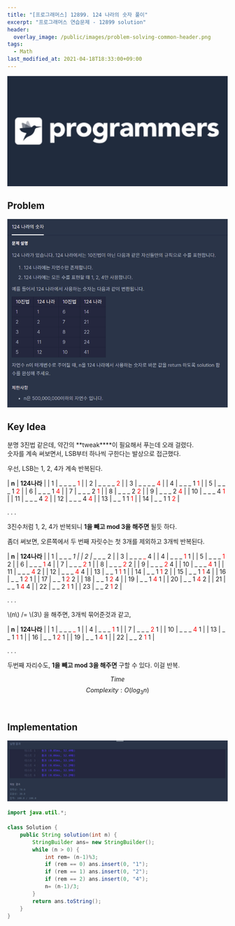 ```yaml
---
title: "[프로그래머스] 12899. 124 나라의 숫자 풀이"
excerpt: "프로그래머스 연습문제 - 12899 solution"
header:
  overlay_image: /public/images/problem-solving-common-header.png
tags:
  - Math
last_modified_at: 2021-04-18T18:33:00+09:00
---
```

<a href="https://programmers.co.kr/">
  <img src="/public/images/programmers-logo.jpeg"/>
</a>

## Problem
<a href="https://programmers.co.kr/learn/courses/30/lessons/12899">
    <img src="/public/images/programmers-12899.png"/>
</a>

<br/>

## Key Idea
분명 3진법 같은데, 약간의 **tweak****이 필요해서 푸는데 오래 걸렸다.  
숫자를 계속 써보면서, LSB부터 하나씩 구한다는 발상으로 접근했다.  

우선, LSB는 1, 2, 4가 계속 반복된다.  

| **n** | **124나라** |
| 1 | _ _ _ _ <span style="color: red;" >1</span> |
| 2 | _ _ _ _ <span style="color: red;" >2</span> |
| 3 | _ _ _ _ <span style="color: red;" >4</span> |
| 4 | _ _ _ 1 <span style="color: red;" >1</span> |
| 5 | _ _ _ 1 <span style="color: red;" >2</span> |
| 6 | _ _ _ 1 <span style="color: red;" >4</span> |
| 7 | _ _ _ 2 <span style="color: red;" >1</span> |
| 8 | _ _ _ 2 <span style="color: red;" >2</span> |
| 9 | _ _ _ 2 <span style="color: red;" >4</span> |
| 10 | _ _ _ 4 <span style="color: red;" >1</span> |
| 11 | _ _ _ 4 <span style="color: red;" >2</span> |
| 12 | _ _ _ 4 <span style="color: red;" >4</span> |
| 13 | _ _ 1 1 <span style="color: red;" >1</span> |
| 14 | _ _ 1 1 <span style="color: red;" >2</span> |

. . .

3진수처럼 1, 2, 4가 반복되니 **1을 빼고 mod 3을 해주면** 될듯 하다.  

좀더 써보면, 오른쪽에서 두 번째 자릿수는 첫 3개를 제외하고 3개씩 반복된다.  

| **n** | **124나라** |
| 1 | _ _ _ <span style="color: red;" >_</span> 1 |
| 2 | _ _ _ <span style="color: red;" >_</span> 2 |
| 3 | _ _ _ <span style="color: red;" >_</span> 4 |
| 4 | _ _ _ <span style="color: red;" >1</span> 1 |
| 5 | _ _ _ <span style="color: red;" >1</span> 2 |
| 6 | _ _ _ <span style="color: red;" >1</span> 4 |
| 7 | _ _ _ <span style="color: red;" >2</span> 1 |
| 8 | _ _ _ <span style="color: red;" >2</span> 2 |
| 9 | _ _ _ <span style="color: red;" >2</span> 4 |
| 10 | _ _ _ <span style="color: red;" >4</span> 1 |
| 11 | _ _ _ <span style="color: red;" >4</span> 2 |
| 12 | _ _ _ <span style="color: red;" >4</span> 4 |
| 13 | _ _ 1 <span style="color: red;" >1</span> 1 |
| 14 | _ _ 1 <span style="color: red;" >1</span> 2 |
| 15 | _ _ 1 <span style="color: red;" >1</span> 4 |
| 16 | _ _ 1 <span style="color: red;" >2</span> 1 |
| 17 | _ _ 1 <span style="color: red;" >2</span> 2 |
| 18 | _ _ 1 <span style="color: red;" >2</span> 4 |
| 19 | _ _ 1 <span style="color: red;" >4</span> 1 |
| 20 | _ _ 1 <span style="color: red;" >4</span> 2 |
| 21 | _ _ 1 <span style="color: red;" >4</span> 4 |
| 22 | _ _ 2 <span style="color: red;" >1</span> 1 |
| 23 | _ _ 2 <span style="color: red;" >1</span> 2 |

. . .

\\(n\\) /= \\(3\\) 을 해주면, 3개씩 묶어준것과 같고,  

| **n** | **124나라** |
| 1 | _ _ _ <span style="color: red;" >_</span> 1 |
| 4 | _ _ _ <span style="color: red;" >1</span> 1 |
| 7 | _ _ _ <span style="color: red;" >2</span> 1 |
| 10 | _ _ _ <span style="color: red;" >4</span> 1 |
| 13 | _ _ 1 <span style="color: red;" >1</span> 1 |
| 16 | _ _ 1 <span style="color: red;" >2</span> 1 |
| 19 | _ _ 1 <span style="color: red;" >4</span> 1 |
| 22 | _ _ 2 <span style="color: red;" >1</span> 1 |

. . .

두번째 자리수도, **1을 빼고 mod 3을 해주면** 구할 수 있다. 이걸 반복.  

$$ Time $$ $$ Complexity: O(log_{3} n) $$

<br/>

## Implementation
<img src="/public/images/programmers-12899-result.png"/>

```java
import java.util.*;

class Solution {
    public String solution(int n) {
        StringBuilder ans= new StringBuilder();
        while (n > 0) {
            int rem= (n-1)%3;
            if (rem == 0) ans.insert(0, "1");
            if (rem == 1) ans.insert(0, "2");
            if (rem == 2) ans.insert(0, "4");
            n= (n-1)/3;
        }
        return ans.toString();
    }
}

```
